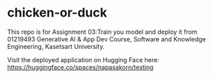 # chicken-or-duck

This repo is for Assignment 03:Train you model and deploy it from 01219493 Generative AI & App Dev Course, Software and Knowledge Engineering, Kasetsart University.

Visit the deployed application on Hugging Face here: https://huggingface.co/spaces/napasakorn/testing
